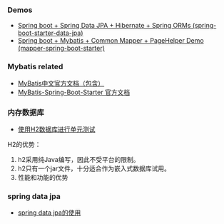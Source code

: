 
### Demos

- [Spring boot + Spring Data JPA + Hibernate + Spring ORMs (spring-boot-starter-data-jpa)](https://github.com/jiwenxing/spring-boot/tree/master/spring-boot-samples/spring-boot-sample-data-jpa)
- [Spring boot + Mybatis + Common Mapper + PageHelper Demo (mapper-spring-boot-starter)](https://github.com/jiwenxing/MyBatis-Spring-Boot)



### Mybatis related

- [MyBatis中文官方文档（包含）](http://www.mybatis.org/mybatis-3/zh/index.html)
- [MyBatis-Spring-Boot-Starter 官方文档](http://www.mybatis.org/spring-boot-starter/mybatis-spring-boot-autoconfigure/#)


### 内存数据库

- [使用H2数据库进行单元测试](http://www.cnblogs.com/littleatp/p/6937917.html)

H2的优势：

1. h2采用纯Java编写，因此不受平台的限制。
2. h2只有一个jar文件，十分适合作为嵌入式数据库试用。
3. 性能和功能的优势

### spring data jpa
- [spring data jpa的使用](http://www.ityouknow.com/springboot/2016/08/20/springboot(%E4%BA%94)-spring-data-jpa%E7%9A%84%E4%BD%BF%E7%94%A8.html)